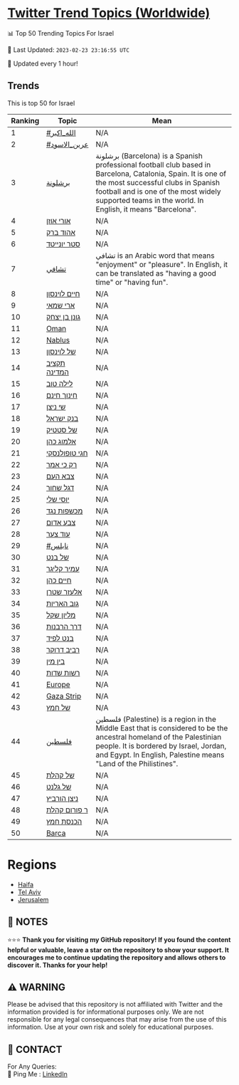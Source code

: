 [Twitter Trend Topics (Worldwide)](https://github.com/ErcinDedeoglu/Twitter-Trend-Topics)
==========


📊 Top 50 Trending Topics For Israel

📆 Last Updated: `2023-02-23 23:16:55 UTC`

🔧 Updated every 1 hour!


## Trends

This is top 50 for Israel

| Ranking | Topic | Mean |
| ------- | ------------ | ------------ |
| 1 | [#الله_اكبر](http://twitter.com/search?q=%23%d8%a7%d9%84%d9%84%d9%87_%d8%a7%d9%83%d8%a8%d8%b1) | N/A |
| 2 | [#عرين_الاسود](http://twitter.com/search?q=%23%d8%b9%d8%b1%d9%8a%d9%86_%d8%a7%d9%84%d8%a7%d8%b3%d9%88%d8%af) | N/A |
| 3 | [برشلونة](http://twitter.com/search?q=%d8%a8%d8%b1%d8%b4%d9%84%d9%88%d9%86%d8%a9) | برشلونة (Barcelona) is a Spanish professional football club based in Barcelona, Catalonia, Spain. It is one of the most successful clubs in Spanish football and is one of the most widely supported teams in the world. In English, it means "Barcelona". |
| 4 | [אורי אוזן](http://twitter.com/search?q=%d7%90%d7%95%d7%a8%d7%99+%d7%90%d7%95%d7%96%d7%9f) | N/A |
| 5 | [אהוד ברק](http://twitter.com/search?q=%d7%90%d7%94%d7%95%d7%93+%d7%91%d7%a8%d7%a7) | N/A |
| 6 | [סטר יונייטד](http://twitter.com/search?q=%d7%a1%d7%98%d7%a8+%d7%99%d7%95%d7%a0%d7%99%d7%99%d7%98%d7%93) | N/A |
| 7 | [تشافي](http://twitter.com/search?q=%d8%aa%d8%b4%d8%a7%d9%81%d9%8a) | تشافي is an Arabic word that means "enjoyment" or "pleasure". In English, it can be translated as "having a good time" or "having fun". |
| 8 | [חיים לוינסון](http://twitter.com/search?q=%d7%97%d7%99%d7%99%d7%9d+%d7%9c%d7%95%d7%99%d7%a0%d7%a1%d7%95%d7%9f) | N/A |
| 9 | [ארי שמאי](http://twitter.com/search?q=%d7%90%d7%a8%d7%99+%d7%a9%d7%9e%d7%90%d7%99) | N/A |
| 10 | [גונן בן יצחק](http://twitter.com/search?q=%d7%92%d7%95%d7%a0%d7%9f+%d7%91%d7%9f+%d7%99%d7%a6%d7%97%d7%a7) | N/A |
| 11 | [Oman](http://twitter.com/search?q=Oman) | N/A |
| 12 | [Nablus](http://twitter.com/search?q=Nablus) | N/A |
| 13 | [של לוינסון](http://twitter.com/search?q=%d7%a9%d7%9c+%d7%9c%d7%95%d7%99%d7%a0%d7%a1%d7%95%d7%9f) | N/A |
| 14 | [תקציב המדינה](http://twitter.com/search?q=%d7%aa%d7%a7%d7%a6%d7%99%d7%91+%d7%94%d7%9e%d7%93%d7%99%d7%a0%d7%94) | N/A |
| 15 | [לילה טוב](http://twitter.com/search?q=%d7%9c%d7%99%d7%9c%d7%94+%d7%98%d7%95%d7%91) | N/A |
| 16 | [חינוך חינם](http://twitter.com/search?q=%d7%97%d7%99%d7%a0%d7%95%d7%9a+%d7%97%d7%99%d7%a0%d7%9d) | N/A |
| 17 | [שי ניצן](http://twitter.com/search?q=%d7%a9%d7%99+%d7%a0%d7%99%d7%a6%d7%9f) | N/A |
| 18 | [בנק ישראל](http://twitter.com/search?q=%d7%91%d7%a0%d7%a7+%d7%99%d7%a9%d7%a8%d7%90%d7%9c) | N/A |
| 19 | [של סטטיק](http://twitter.com/search?q=%d7%a9%d7%9c+%d7%a1%d7%98%d7%98%d7%99%d7%a7) | N/A |
| 20 | [אלמוג כהן](http://twitter.com/search?q=%d7%90%d7%9c%d7%9e%d7%95%d7%92+%d7%9b%d7%94%d7%9f) | N/A |
| 21 | [חגי טופולנסקי](http://twitter.com/search?q=%d7%97%d7%92%d7%99+%d7%98%d7%95%d7%a4%d7%95%d7%9c%d7%a0%d7%a1%d7%a7%d7%99) | N/A |
| 22 | [רק כי אמר](http://twitter.com/search?q=%d7%a8%d7%a7+%d7%9b%d7%99+%d7%90%d7%9e%d7%a8) | N/A |
| 23 | [צבא העם](http://twitter.com/search?q=%d7%a6%d7%91%d7%90+%d7%94%d7%a2%d7%9d) | N/A |
| 24 | [דגל שחור](http://twitter.com/search?q=%d7%93%d7%92%d7%9c+%d7%a9%d7%97%d7%95%d7%a8) | N/A |
| 25 | [יוסי שלי](http://twitter.com/search?q=%d7%99%d7%95%d7%a1%d7%99+%d7%a9%d7%9c%d7%99) | N/A |
| 26 | [מכשפות נגד](http://twitter.com/search?q=%d7%9e%d7%9b%d7%a9%d7%a4%d7%95%d7%aa+%d7%a0%d7%92%d7%93) | N/A |
| 27 | [צבע אדום](http://twitter.com/search?q=%d7%a6%d7%91%d7%a2+%d7%90%d7%93%d7%95%d7%9d) | N/A |
| 28 | [עוד צער](http://twitter.com/search?q=%d7%a2%d7%95%d7%93+%d7%a6%d7%a2%d7%a8) | N/A |
| 29 | [#نابلس](http://twitter.com/search?q=%23%d9%86%d8%a7%d8%a8%d9%84%d8%b3) | N/A |
| 30 | [של בנט](http://twitter.com/search?q=%d7%a9%d7%9c+%d7%91%d7%a0%d7%98) | N/A |
| 31 | [עמיר קליגר](http://twitter.com/search?q=%d7%a2%d7%9e%d7%99%d7%a8+%d7%a7%d7%9c%d7%99%d7%92%d7%a8) | N/A |
| 32 | [חיים כהן](http://twitter.com/search?q=%d7%97%d7%99%d7%99%d7%9d+%d7%9b%d7%94%d7%9f) | N/A |
| 33 | [אלעזר שטרן](http://twitter.com/search?q=%d7%90%d7%9c%d7%a2%d7%96%d7%a8+%d7%a9%d7%98%d7%a8%d7%9f) | N/A |
| 34 | [גוב האריות](http://twitter.com/search?q=%d7%92%d7%95%d7%91+%d7%94%d7%90%d7%a8%d7%99%d7%95%d7%aa) | N/A |
| 35 | [מליון שקל](http://twitter.com/search?q=%d7%9e%d7%9c%d7%99%d7%95%d7%9f+%d7%a9%d7%a7%d7%9c) | N/A |
| 36 | [דרך הרבנות](http://twitter.com/search?q=%d7%93%d7%a8%d7%9a+%d7%94%d7%a8%d7%91%d7%a0%d7%95%d7%aa) | N/A |
| 37 | [בנט לפיד](http://twitter.com/search?q=%d7%91%d7%a0%d7%98+%d7%9c%d7%a4%d7%99%d7%93) | N/A |
| 38 | [רביב דרוקר](http://twitter.com/search?q=%d7%a8%d7%91%d7%99%d7%91+%d7%93%d7%a8%d7%95%d7%a7%d7%a8) | N/A |
| 39 | [בין מין](http://twitter.com/search?q=%d7%91%d7%99%d7%9f+%d7%9e%d7%99%d7%9f) | N/A |
| 40 | [רשות שדות](http://twitter.com/search?q=%d7%a8%d7%a9%d7%95%d7%aa+%d7%a9%d7%93%d7%95%d7%aa) | N/A |
| 41 | [Europe](http://twitter.com/search?q=Europe) | N/A |
| 42 | [Gaza Strip](http://twitter.com/search?q=Gaza+Strip) | N/A |
| 43 | [של חמץ](http://twitter.com/search?q=%d7%a9%d7%9c+%d7%97%d7%9e%d7%a5) | N/A |
| 44 | [فلسطين](http://twitter.com/search?q=%d9%81%d9%84%d8%b3%d8%b7%d9%8a%d9%86) | فلسطين (Palestine) is a region in the Middle East that is considered to be the ancestral homeland of the Palestinian people. It is bordered by Israel, Jordan, and Egypt. In English, Palestine means "Land of the Philistines". |
| 45 | [של קהלת](http://twitter.com/search?q=%d7%a9%d7%9c+%d7%a7%d7%94%d7%9c%d7%aa) | N/A |
| 46 | [של גלנט](http://twitter.com/search?q=%d7%a9%d7%9c+%d7%92%d7%9c%d7%a0%d7%98) | N/A |
| 47 | [ניצן הורביץ](http://twitter.com/search?q=%d7%a0%d7%99%d7%a6%d7%9f+%d7%94%d7%95%d7%a8%d7%91%d7%99%d7%a5) | N/A |
| 48 | [ר פורום קהלת](http://twitter.com/search?q=%d7%a8+%d7%a4%d7%95%d7%a8%d7%95%d7%9d+%d7%a7%d7%94%d7%9c%d7%aa) | N/A |
| 49 | [הכנסת חמץ](http://twitter.com/search?q=%d7%94%d7%9b%d7%a0%d7%a1%d7%aa+%d7%97%d7%9e%d7%a5) | N/A |
| 50 | [Barca](http://twitter.com/search?q=Barca) | N/A |



# Regions

* [Haifa](</Israel/Haifa.md>)
* [Tel Aviv](</Israel/Tel Aviv.md>)
* [Jerusalem](</Israel/Jerusalem.md>)



## 📝 NOTES

⭐⭐⭐ **Thank you for visiting my GitHub repository! If you found the content helpful or valuable, leave a star on the repository to show your support. It encourages me to continue updating the repository and allows others to discover it. Thanks for your help!**


## ⚠️ WARNING

Please be advised that this repository is not affiliated with Twitter and the information provided is for informational purposes only. We are not responsible for any legal consequences that may arise from the use of this information. Use at your own risk and solely for educational purposes.


## 📨 CONTACT

 For Any Queries:  
            🏓 Ping Me : [LinkedIn](https://www.linkedin.com/in/ercindedeoglu/)
